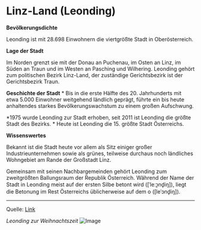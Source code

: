 ﻿# Linz-Land (Leonding)



**Bevölkerungsdichte**


Leonding ist mit 28.698 Einwohnern die viertgrößte Stadt in Oberösterreich. 


**Lage der Stadt**


Im Norden grenzt sie mit der Donau an Puchenau, im Osten an Linz, im Süden an Traun und im Westen an Pasching und Wilhering. 
Leonding gehört zum politischen Bezirk Linz-Land, der zuständige Gerichtsbezirk ist der Gerichtsbezirk Traun.


**Geschichte der Stadt**
* 
Bis in die erste Hälfte des 20. Jahrhunderts mit etwa 5.000 Einwohner weitgehend ländlich geprägt, führte ein bis heute anhaltendes starkes Bevölkerungswachstum zu einem großen Aufschwung.

*1975 wurde Leonding zur Stadt erhoben, seit 2011 ist Leonding die größte Stadt des Bezirks.
* 
Heute ist Leonding die 15. größte Stadt Österreichs.


**Wissenswertes**

Bekannt ist die Stadt heute vor allem als Sitz einiger großer Industrieunternehmen sowie als grünes, teilweise durchaus noch ländliches Wohngebiet am Rande der Großstadt Linz.

Gemeinsam mit seinen Nachbargemeinden gehört Leonding zum zweitgrößten Ballungsraum der Republik Österreich.
 Während der Name der Stadt in Leonding meist auf der ersten Silbe betont wird ([ˈleːɔ̯nd̥iŋ]), liegt die Betonung im Rest Österreichs üblicherweise auf dem o ([leˈɔnd̥iŋ]). 


---
Quelle: [Link](https://de.wikipedia.org/wiki/Leonding)


*Leonding zur Weihnachtszeit*
![Image](https://de.wikipedia.org/wiki/Leonding#/media/File:Leonding_Stadtplatz_Weihnachten.jpg)